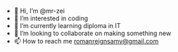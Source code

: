 - 👋 Hi, I’m @mr-zei
- 👀 I’m interested in coding
- 🌱 I’m currently learning diploma in IT
- 💞️ I’m looking to collaborate on making something new
- 📫 How to reach me romanreignsamv@gmail.com

<!---
mr-zei/mr-zei is a ✨ special ✨ repository because its `README.md` (this file) appears on your GitHub profile.
You can click the Preview link to take a look at your changes.
--->
